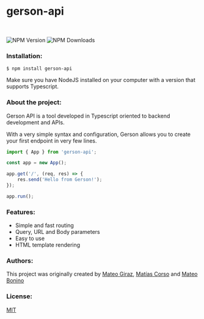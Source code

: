 # gerson-api
<br />

![NPM Version](https://badgen.net/npm/v/gerson-api)  ![NPM Downloads](https://badgen.net/npm/dm/gerson-api)

### Installation:
```
$ npm install gerson-api
```
Make sure you have NodeJS installed on your computer with a version that supports Typescript.

### About the project:

Gerson API is a tool developed in Typescript oriented to backend development and APIs.

With a very simple syntax and configuration, Gerson allows you to create your first endpoint in very few lines.

```js
import { App } from 'gerson-api';

const app = new App();

app.get('/', (req, res) => {
    res.send('Hello from Gerson!');
});

app.run();
```

### Features:
- Simple and fast routing
- Query, URL and Body parameters
- Easy to use
- HTML template rendering

### Authors:
This project was originally created by [Mateo Giraz](https://github.com/MateoGiraz), [Matías Corso](https://github.com/mcorsom) and [Mateo Bonino](https://github.com/mateobonino)

### License:
[MIT](https://github.com/MateoGiraz/gerson-api/blob/develop/LICENSE)
